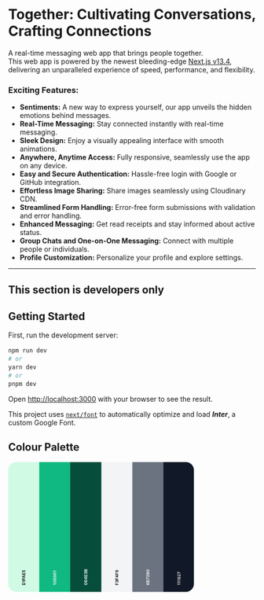 # Together: Cultivating Conversations, Crafting Connections

A real-time messaging web app that brings people together.
<br />
This web app is powered by the newest bleeding-edge [Next.js v13.4](https://nextjs.org/), delivering an unparalleled experience of speed, performance, and flexibility.

### Exciting Features:

- **Sentiments:** A new way to express yourself, our app unveils the hidden emotions behind messages.
- **Real-Time Messaging:** Stay connected instantly with real-time messaging.
- **Sleek Design:** Enjoy a visually appealing interface with smooth animations.
- **Anywhere, Anytime Access:** Fully responsive, seamlessly use the app on any device.
- **Easy and Secure Authentication:** Hassle-free login with Google or GitHub integration.
- **Effortless Image Sharing:** Share images seamlessly using Cloudinary CDN.
- **Streamlined Form Handling:** Error-free form submissions with validation and error handling.
- **Enhanced Messaging:** Get read receipts and stay informed about active status.
- **Group Chats and One-on-One Messaging:** Connect with multiple people or individuals.
- **Profile Customization:** Personalize your profile and explore settings.

<hr />

## This section is developers only

## Getting Started

First, run the development server:

```bash
npm run dev
# or
yarn dev
# or
pnpm dev
```

Open [http://localhost:3000](http://localhost:3000) with your browser to see the result.

This project uses [`next/font`](https://nextjs.org/docs/basic-features/font-optimization) to automatically optimize and 
load ***Inter***, a custom Google Font.


## Colour Palette

<img src="color-palette.png" alt="Colour Palette for Together" style="border-radius: 1rem; width: 75%;"/>
